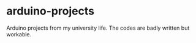 # arduino-projects

Arduino projects from my university life. The codes are badly written but workable.
